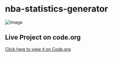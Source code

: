 # nba-statistics-generator

![Image](https://github.com/user-attachments/assets/78c4f37e-52f5-498f-b05e-af9b6146fd7c)

## Live Project on code.org 

[Click here to view it on Code.org](https://studio.code.org/projects/applab/7ggYeRJ9kJsn66Y-oLjiioxdk0_9RO_sxni6wLr2spI)
